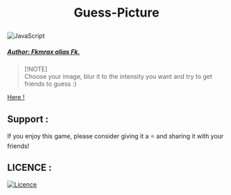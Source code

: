 # <p align="center">Guess-Picture</p>
![JavaScript](https://img.shields.io/badge/javascript-%23323330.svg?style=for-the-badge&logo=javascript&logoColor=%23F7DF1E) 

##### [Author: Fkmrax alias Fk.](https://github.com/Fkmraxx)

> [!NOTE]\
> Choose your image, blur it to the intensity you want and try to get friends to guess :)

[Here !](https://fkmraxx.github.io/Guess-Picture) 

## Support : 

If you enjoy this game, please consider giving it a ⭐ and sharing it with your friends!

## LICENCE :

[![Licence](https://img.shields.io/github/license/Ileriayo/markdown-badges?style=for-the-badge)](./LICENSE) 
